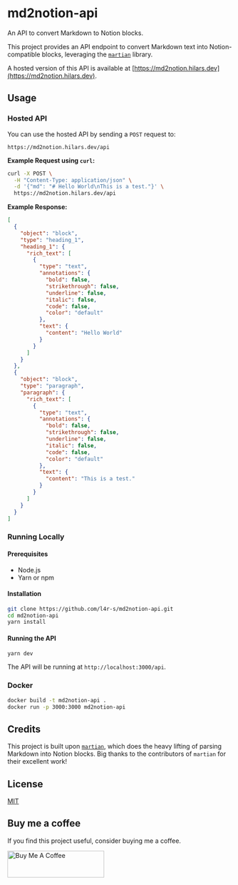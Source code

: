 # md2notion-api

An API to convert Markdown to Notion blocks.

This project provides an API endpoint to convert Markdown text into Notion-compatible blocks, leveraging the [`martian`](https://github.com/tryfabric/martian) library.

A hosted version of this API is available at [https://md2notion.hilars.dev](https://md2notion.hilars.dev).

## Usage

### Hosted API

You can use the hosted API by sending a `POST` request to:

`https://md2notion.hilars.dev/api`

**Example Request using `curl`:**

```bash
curl -X POST \
  -H "Content-Type: application/json" \
  -d '{"md": "# Hello World\nThis is a test."}' \
  https://md2notion.hilars.dev/api
```

**Example Response:**

```json
[
  {
    "object": "block",
    "type": "heading_1",
    "heading_1": {
      "rich_text": [
        {
          "type": "text",
          "annotations": {
            "bold": false,
            "strikethrough": false,
            "underline": false,
            "italic": false,
            "code": false,
            "color": "default"
          },
          "text": {
            "content": "Hello World"
          }
        }
      ]
    }
  },
  {
    "object": "block",
    "type": "paragraph",
    "paragraph": {
      "rich_text": [
        {
          "type": "text",
          "annotations": {
            "bold": false,
            "strikethrough": false,
            "underline": false,
            "italic": false,
            "code": false,
            "color": "default"
          },
          "text": {
            "content": "This is a test."
          }
        }
      ]
    }
  }
]
```

### Running Locally

#### Prerequisites

- Node.js
- Yarn or npm

#### Installation

```bash
git clone https://github.com/l4r-s/md2notion-api.git
cd md2notion-api
yarn install
```

#### Running the API

```bash
yarn dev
```

The API will be running at `http://localhost:3000/api`.

### Docker

```bash
docker build -t md2notion-api .
docker run -p 3000:3000 md2notion-api
```

## Credits

This project is built upon [`martian`](https://github.com/tryfabric/martian), which does the heavy lifting of parsing Markdown into Notion blocks. Big thanks to the contributors of `martian` for their excellent work!

## License

[MIT](LICENSE)

## Buy me a coffee

If you find this project useful, consider buying me a coffee.

<a href="https://buymeacoffee.com/builditn0w" target="_blank"><img src="https://cdn.buymeacoffee.com/buttons/v2/default-yellow.png" alt="Buy Me A Coffee" style="height: 60px !important;width: 217px !important;" ></a>